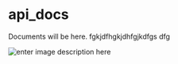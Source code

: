 # api_docs
Documents will be here.
fgkjdfhgkjdhfgjkdfgs dfg

![enter image description here](https://lh3.googleusercontent.com/UPmu36cRlbfmZ5mAnmG7Aqz7AB1eugVFWmDx8os7I1Oc3PWtQlMIMnC_XmZBD2vvzyYqKIFGWmA "Coinvestion Logo")
<!--stackedit_data:
eyJoaXN0b3J5IjpbMTkzMDc4NjM0MiwtNTE1NjUwODk3LC0xMz
E3ODU4ODExXX0=
-->